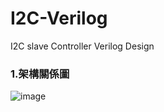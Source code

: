 # I2C-Verilog
I2C slave Controller Verilog Design

### 1.架構關係圖

![image](https://github.com/user-attachments/assets/da3ef305-be8e-4f66-8ee3-9828777cfca7)
